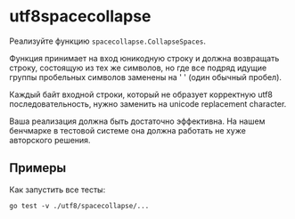 # utf8spacecollapse

Реализуйте функцию `spacecollapse.CollapseSpaces`.

Функция принимает на вход юникодную строку и должна возвращать строку,
состоящую из тех же символов, но где все подряд идущие группы пробельных символов заменены на ' ' (один обычный пробел).

Каждый байт входной строки, который не образует корректную utf8 последовательность, нужно
заменить на unicode replacement character.

Ваша реализация должна быть достаточно эффективна. На нашем бенчмарке в тестовой системе
она должна работать не хуже авторского решения.
## Примеры

Как запустить все тесты:

```
go test -v ./utf8/spacecollapse/...
```
